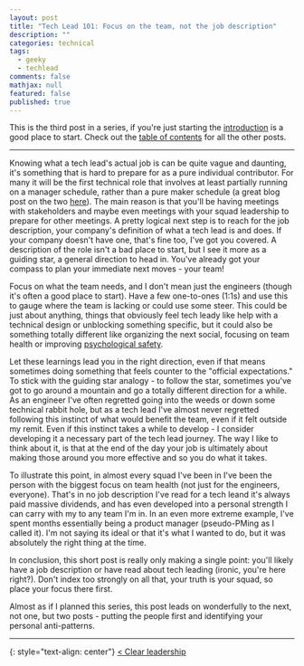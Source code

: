 ```yaml
---
layout: post
title: "Tech Lead 101: Focus on the team, not the job description"
description: ""
categories: technical
tags:
  - geeky
  - techlead
comments: false
mathjax: null
featured: false
published: true
---
```


This is the third post in a series, if you're just starting the [introduction]({{site.url}}/technical/tech-lead-101-intro) is a good place to start. Check out the [table of contents]({{site.url}}/technical/tech-lead-101) for all the other posts.

----

Knowing what a tech lead's actual job is can be quite vague and daunting, it's something that is hard to prepare for as a pure individual contributor. For many it will be the first technical role that involves at least partially running on a manager schedule, rather than a pure maker schedule (a great blog post on the two [here](http://www.paulgraham.com/makersschedule.html)). The main reason is that you'll be having meetings with stakeholders and maybe even meetings with your squad leadership to prepare for other meetings. A pretty logical next step is to reach for the job description, your company's definition of what a tech lead is and does. If your company doesn't have one, that's fine too, I've got you covered. A description of the role isn't a bad place to start, but I see it more as a guiding star, a general direction to head in. You've already got your compass to plan your immediate next moves - your team!

Focus on what the team needs, and I don't mean just the engineers (though it's often a good place to start). Have a few one-to-ones (1:1s) and use this to gauge where the team is lacking or could use some steer. This could be just about anything, things that obviously feel tech leady like help with a technical design or unblocking something specific, but it could also be something totally different like organizing the next social, focusing on team health or improving [psychological safety](https://hbr.org/2017/08/high-performing-teams-need-psychological-safety-heres-how-to-create-it).

Let these learnings lead you in the right direction, even if that means sometimes doing something that feels counter to the "official expectations." To stick with the guiding star analogy - to follow the star, sometimes you've got to go around a mountain and go a totally different direction for a while. As an engineer I've often regretted going into the weeds or down some technical rabbit hole, but as a tech lead I've almost never regretted following this instinct of what would benefit the team, even if it felt outside my remit. Even if this instinct takes a while to develop - I consider developing it a necessary part of the tech lead journey. The way I like to think about it, is that at the end of the day your job is ultimately about making those around you more effective and so you do what it takes.

To illustrate this point, in almost every squad I've been in I've been the person with the biggest focus on team health (not just for the engineers, everyone). That's in no job description I've read for a tech leand it's always paid massive dividends, and has even developed into a personal strength I can carry with my to any team I'm in. In an even more extreme example, I've spent months essentially being a product manager (pseudo-PMing as I called it). I'm not saying its ideal or that it's what I wanted to do, but it was absolutely the right thing at the time.

In conclusion, this short post is really only making a single point: you'll likely have a job description or have read about tech leading (ironic, you're here right?). Don't index too strongly on all that, your truth is your squad, so place your focus there first.

Almost as if I planned this series, this post leads on wonderfully to the next, not one, but two posts - putting the people first and identifying your personal anti-patterns.

----

{: style="text-align: center"}
[< Clear leadership]({{site.url}}/technical/tech-lead-101-clear-leadership)
